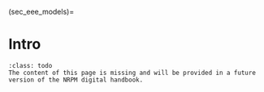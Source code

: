 (sec_eee_models)=
# Intro

```{admonition} Todo
:class: todo
The content of this page is missing and will be provided in a future version of the NRPM digital handbook.
```